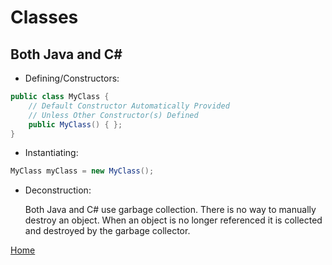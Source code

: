 # Classes

## Both Java and C#
* Defining/Constructors:
```java
public class MyClass {
    // Default Constructor Automatically Provided
    // Unless Other Constructor(s) Defined
    public MyClass() { };
}
```
* Instantiating:
```java
MyClass myClass = new MyClass();
```
* Deconstruction:

  Both Java and C# use garbage collection.  There is no way to manually destroy an object.  When an object is no longer referenced it is collected and destroyed by the garbage collector.

[Home](../)
